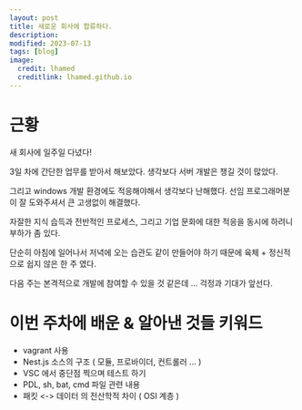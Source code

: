 ```yaml
---
layout: post
title: 새로운 회사에 합류하다.
description: 
modified: 2023-07-13
tags: [blog]
image:
  credit: lhamed
  creditlink: lhamed.github.io
---
```


# 근황
새 회사에 일주일 다녔다!

3일 차에 간단한 업무를 받아서 해보았다. 생각보다 서버 개발은 챙길 것이 많았다.

그리고 windows 개발 환경에도 적응해야해서 생각보다 난해했다. 선임 프로그래머분이 잘 도와주셔서 큰 고생없이 해결했다.

자잘한 지식 습득과 전반적인 프로세스, 그리고 기업 문화에 대한 적응을 동시에 하려니 부하가 좀 있다.

단순히 아침에 일어나서 저녁에 오는 습관도 같이 만들어야 하기 때문에 육체 + 정신적으로 쉽지 않은 한 주 였다.

다음 주는 본격적으로 개발에 참여할 수 있을 것 같은데 ... 걱정과 기대가 앞선다.

# 이번 주차에 배운 & 알아낸 것들 키워드
- vagrant 사용
- Nest.js 소스의 구조 ( 모듈, 프로바이더, 컨트롤러 ... )
- VSC 에서 중단점 찍으며 테스트 하기
- PDL, sh, bat, cmd 파일 관련 내용
- 패킷 <-> 데이터 의 전산학적 차이 ( OSI 계층 )




